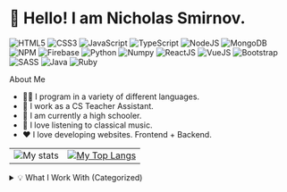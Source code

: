 # 👋 Hello! I am Nicholas Smirnov.

![HTML5](https://img.shields.io/badge/-HTML5/HTML-FF8B09?logo=html5&logoColor=white&style=for-the-badge) 
![CSS3](https://img.shields.io/badge/-CSS3/CSS-0923FF?logo=css3&logoColor=white&style=for-the-badge) 
![JavaScript](https://img.shields.io/badge/-JavaScript-FFA909?logo=JavaScript&logoColor=white&style=for-the-badge) 
![TypeScript](https://img.shields.io/badge/-Typescript-blue?logo=Typescript&logoColor=white&style=for-the-badge)
![NodeJS](https://img.shields.io/badge/-NodeJS-22BD00?logo=nodedotjs&logoColor=white&style=for-the-badge) 
![MongoDB](https://img.shields.io/badge/-MongoDB-22BD00?logo=MongoDB&logoColor=white&style=for-the-badge) 
![NPM](https://img.shields.io/badge/-NPM-darkred?logo=npm&logoColor=white&style=for-the-badge)
![Firebase](https://img.shields.io/badge/-Firebase-FF8B09?logo=Firebase&logoColor=white&style=for-the-badge) 
![Python](https://img.shields.io/badge/-Python-darkblue?logo=Python&logoColor=white&style=for-the-badge)
![Numpy](https://img.shields.io/badge/-Numpy-teal?logo=Numpy&logoColor=white&style=for-the-badge)
![ReactJS](https://img.shields.io/badge/-ReactJs-33BBFF?logo=react&logoColor=white&style=for-the-badge) 
![VueJS](https://img.shields.io/badge/-VUE.JS-22BD00?logo=vuedotjs&logoColor=white&style=for-the-badge) 
![Bootstrap](https://img.shields.io/badge/-Bootstrap-purple?logo=Bootstrap&logoColor=white&style=for-the-badge) 
![SASS](https://img.shields.io/badge/-Sass-E75480?logo=sass&logoColor=white&style=for-the-badge)
![Java](https://img.shields.io/badge/-Java-red?logo=Java&logoColor=white&style=for-the-badge) 
![Ruby](https://img.shields.io/badge/-Ruby-darkred?logo=Ruby&logoColor=white&style=for-the-badge)
<!--
![C#](https://img.shields.io/badge/-C++-22BD00?logo=csharp&logoColor=white&style=for-the-badge)
![C++](https://img.shields.io/badge/-C++-blue?logo=c%2B%2B&logoColor=white&style=for-the-badge)
-->
About Me

 - 👨‍💻 I program in a variety of different languages.
 - 💼 I work as a CS Teacher Assistant.
 - 🏫 I am currently a high schooler.
 - 🎵 I love listening to classical music.
 - ❤️ I love developing websites. Frontend + Backend.

| | |
| --- | ---|
| ![My stats](https://github-readme-stats.vercel.app/api?username=Nicholas-Smirnov&show_icons=true&theme=dark) | [![My Top Langs](https://github-readme-stats.vercel.app/api/top-langs/?username=Nicholas-Smirnov&langs_count=3&theme=dark)](https://github.com/Nicholas-Smirnov/github-readme-stats) |

<details><summary>💡 What I Work With (Categorized)</summary>

### Categorized Languages

 
| Categories Type | List |
| --- | --- |
| FrontEnd Development | ![HTML5](https://img.shields.io/badge/-HTML5-FF8B09?logo=html5&logoColor=white&style=for-the-badge) ![HTML](https://img.shields.io/badge/-HTML-FF8B09?logo=html5&logoColor=white&style=for-the-badge) ![CSS3](https://img.shields.io/badge/-CSS3-0923FF?logo=css3&logoColor=white&style=for-the-badge) ![CSS](https://img.shields.io/badge/-CSS-0923FF?logo=css3&logoColor=white&style=for-the-badge) ![JavaScript](https://img.shields.io/badge/-JavaScript-FFA909?logo=JavaScript&logoColor=white&style=for-the-badge) ![TypeScript](https://img.shields.io/badge/-Typescript-blue?logo=Typescript&logoColor=white&style=for-the-badge) |
| BackEnd Development | ![NodeJS](https://img.shields.io/badge/-NodeJS-22BD00?logo=nodedotjs&logoColor=white&style=for-the-badge) ![NPM](https://img.shields.io/badge/-NPM-darkred?logo=npm&logoColor=white&style=for-the-badge) ![Python](https://img.shields.io/badge/-Python-darkblue?logo=Python&logoColor=white&style=for-the-badge) |
| Frameworks (and more...) | ![ReactJS](https://img.shields.io/badge/-ReactJs-33BBFF?logo=react&logoColor=white&style=for-the-badge) ![VueJS](https://img.shields.io/badge/-VUE.JS-22BD00?logo=vuedotjs&logoColor=white&style=for-the-badge) ![Bootstrap](https://img.shields.io/badge/-Bootstrap-purple?logo=Bootstrap&logoColor=white&style=for-the-badge) ![SASS](https://img.shields.io/badge/-Sass-E75480?logo=sass&logoColor=white&style=for-the-badge) |
| Programming Languages | ![Java](https://img.shields.io/badge/-Java-red?logo=Java&logoColor=white&style=for-the-badge) ![Ruby](https://img.shields.io/badge/-Ruby-darkred?logo=Ruby&logoColor=white&style=for-the-badge) <!--![C#](https://img.shields.io/badge/-C++-22BD00?logo=csharp&logoColor=white&style=for-the-badge) ![C++](https://img.shields.io/badge/-C++-blue?logo=c%2B%2B&logoColor=white&style=for-the-badge)-->
  
</p>
</details>

